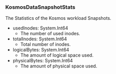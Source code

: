### KosmosDataSnapshotStats
The Statistics of the Kosmos workload Snapshots.

- usedInodes: System.Int64
  - The number of used inodes.
- totalInodes: System.Int64
  - Total number of inodes.
- logicalBytes: System.Int64
  - The amount of logical space used.
- physicalBytes: System.Int64
  - The amount of physical space used.
